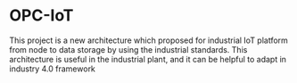 # OPC-IoT
This project is a new architecture which proposed for industrial IoT platform from node to data storage by using the industrial standards. This architecture is useful in the industrial plant, and it can be helpful to adapt in industry 4.0 framework
